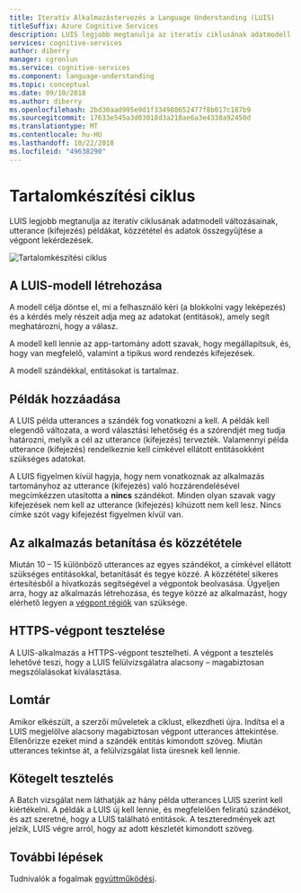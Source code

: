 ```yaml
---
title: Iteratív Alkalmazástervezés a Language Understanding (LUIS)
titleSuffix: Azure Cognitive Services
description: LUIS legjobb megtanulja az iteratív ciklusának adatmodell változásainak, utterance (kifejezés) példákat, közzététel és adatok összegyűjtése a végpont lekérdezések.  A LUIS-alkalmazások tervezési ismétlések beolvasni a legjobb adatkinyerés LUIS betanításához szükséges.
services: cognitive-services
author: diberry
manager: cgronlun
ms.service: cognitive-services
ms.component: language-understanding
ms.topic: conceptual
ms.date: 09/10/2018
ms.author: diberry
ms.openlocfilehash: 2bd30aad995e9d1f334988652477f8b017c187b9
ms.sourcegitcommit: 17633e545a3d03018d3a218ae6a3e4338a92450d
ms.translationtype: MT
ms.contentlocale: hu-HU
ms.lasthandoff: 10/22/2018
ms.locfileid: "49638290"
---
```

# <a name="authoring-cycle"></a>Tartalomkészítési ciklus
LUIS legjobb megtanulja az iteratív ciklusának adatmodell változásainak, utterance (kifejezés) példákat, közzététel és adatok összegyűjtése a végpont lekérdezések. 

![Tartalomkészítési ciklus](./media/luis-concept-app-iteration/iteration.png)

## <a name="building-a-luis-model"></a>A LUIS-modell létrehozása
A modell célja döntse el, mi a felhasználó kéri (a blokkolni vagy leképezés) és a kérdés mely részeit adja meg az adatokat (entitások), amely segít meghatározni, hogy a válasz. 

A modell kell lennie az app-tartomány adott szavak, hogy megállapítsuk, és, hogy van megfelelő, valamint a tipikus word rendezés kifejezések. 

A modell szándékkal, entitásokat is tartalmaz. 

## <a name="add-training-examples"></a>Példák hozzáadása
A LUIS példa utterances a szándék fog vonatkozni a kell. A példák kell elegendő változata, a word választási lehetőség és a szórendjét meg tudja határozni, melyik a cél az utterance (kifejezés) tervezték. Valamennyi példa utterance (kifejezés) rendelkeznie kell címkével ellátott entitásokként szükséges adatokat. 

A LUIS figyelmen kívül hagyja, hogy nem vonatkoznak az alkalmazás tartományhoz az utterance (kifejezés) való hozzárendelésével megcímkézzen utasította a **nincs** szándékot. Minden olyan szavak vagy kifejezések nem kell az utterance (kifejezés) kihúzott nem kell lesz. Nincs címke szót vagy kifejezést figyelmen kívül van. 

## <a name="train-and-publish-the-app"></a>Az alkalmazás betanítása és közzététele
Miután 10 – 15 különböző utterances az egyes szándékot, a címkével ellátott szükséges entitásokkal, betanítását és tegye közzé. A közzététel sikeres értesítésből a hivatkozás segítségével a végpontok beolvasása. Ügyeljen arra, hogy az alkalmazás létrehozása, és tegye közzé az alkalmazást, hogy elérhető legyen a [végpont régiók](luis-reference-regions.md) van szüksége. 

## <a name="https-endpoint-testing"></a>HTTPS-végpont tesztelése
A LUIS-alkalmazás a HTTPS-végpont tesztelheti. A végpont a tesztelés lehetővé teszi, hogy a LUIS felülvizsgálatra alacsony – magabiztosan megszólalásokat kiválasztása.  

## <a name="recycle"></a>Lomtár
Amikor elkészült, a szerzői műveletek a ciklust, elkezdheti újra. Indítsa el a LUIS megjelölve alacsony magabiztosan végpont utterances áttekintése. Ellenőrizze ezeket mind a szándék entitás kimondott szöveg. Miután utterances tekintse át, a felülvizsgálat lista üresnek kell lennie.  

## <a name="batch-testing"></a>Kötegelt tesztelés
A Batch vizsgálat nem láthatják az hány példa utterances LUIS szerint kell kiértékelni. A példák a LUIS új kell lennie, és megfelelően feliratú szándékot, és azt szeretné, hogy a LUIS található entitások. A teszteredmények azt jelzik, LUIS végre arról, hogy az adott készletét kimondott szöveg. 

## <a name="next-steps"></a>További lépések

Tudnivalók a fogalmak [együttműködési](luis-concept-collaborator.md).